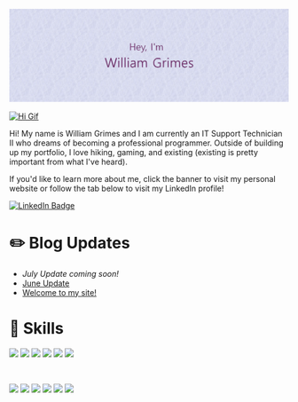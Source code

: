 [![William's Github Banner](./assets/github_read_me_header.png)](https://williamgrimes.me)

[![Hi Gif](https://media0.giphy.com/media/xT9IgG50Fb7Mi0prBC/giphy.gif?cid=ecf05e47m8p4ejxr4ip22r4mhw9p2ufa8ap06osxwb733no9&rid=giphy.gif&ct=g)](https://media0.giphy.com/media/xT9IgG50Fb7Mi0prBC/giphy.gif?cid=ecf05e47m8p4ejxr4ip22r4mhw9p2ufa8ap06osxwb733no9&rid=giphy.gif&ct=g)

Hi!  My name is William Grimes and I am currently an IT Support Technician II who dreams of becoming a professional programmer.  Outside of building up my portfolio, I love hiking, gaming, and existing (existing is pretty important from what I've heard).

If you'd like to learn more about me, click the banner to visit my personal website or follow the tab below to visit my LinkedIn profile!

[![LinkedIn Badge](https://img.shields.io/badge/LinkedIn-Profile-blue?logo=linkedin&logoColor=white&color=0D76A8)](https://www.linkedin.com/in/william-grimes-47b263140/)

# :pencil2: Blog Updates
  * *July Update coming soon!*
  * [June Update](https://williamgrimes.me/june-update/)
  * [Welcome to my site!](https://williamgrimes.me/welcome-to-my-site/)

# :dart: Skills

![](https://img.shields.io/badge/Code-C%2B%2B-blueviolet?logo=cplusplus&logoColor=white)
![](https://img.shields.io/badge/Code-JavaScript-blueviolet?logo=JavaScript&logoColor=white)
![](https://img.shields.io/badge/Code-Python-blueviolet?logo=Python&logoColor=white)
![](https://img.shields.io/badge/Code-HTML5-blueviolet?logo=html5&logoColor=white)
![](https://img.shields.io/badge/Code-MySQL-blueviolet?logo=mysql&logoColor=white)
![](https://img.shields.io/badge/Code-MongoDB-blueviolet?logo=Mongodb&logoColor=white)

<br>

![](https://img.shields.io/badge/OS-Windows-blue?logo=windows&logoColor=white)
![](https://img.shields.io/badge/OS-Debian-blue?logo=debian&logoColor=white)
![](https://img.shields.io/badge/OS-RHEL-blue?logo=rhel&logoColor=white)
![](https://img.shields.io/badge/OS-SUSE-blue?logo=suse&logoColor=white)
![](https://img.shields.io/badge/Script-GNU%20Bash-blue?logo=gnubash&logoColor=white)
![](https://img.shields.io/badge/Script-Powershell-blue?logo=powershell&logoColor=white)

